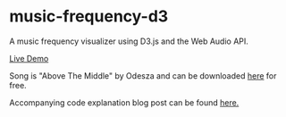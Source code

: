 # music-frequency-d3
A music frequency visualizer using D3.js and the Web Audio API.

[Live Demo](http://bignerdranch.github.io/music-frequency-d3)

Song is "Above The Middle" by Odesza and can be downloaded [here](http://odesza.com/music/category/releases/) for free.

Accompanying code explanation blog post can be found [here.](https://www.bignerdranch.com/blog/music-visualization-with-d3-js/)
